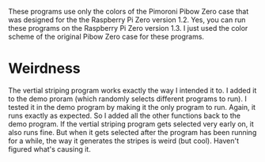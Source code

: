 These programs use only the colors of the Pimoroni Pibow Zero case that was designed for the the Raspberry Pi Zero version 1.2.
Yes, you can run these programs on the  Raspberry Pi Zero version 1.3. I just used the color scheme of the original Pibow Zero case for these programs.

# Weirdness
The vertial striping program works exactly the way I intended it to. I added it to the demo proram (which randomly selects different programs to run). I tested it in the demo program by making it the only program to run. Again, it runs exactly as expected. So I added all the other functions back to the demo program. If the vertial striping program gets selected very early on, it also runs fine. But when it gets selected after the program has been running for a while, the way it generates the stripes is weird (but cool). Haven't figured what's causing it.
